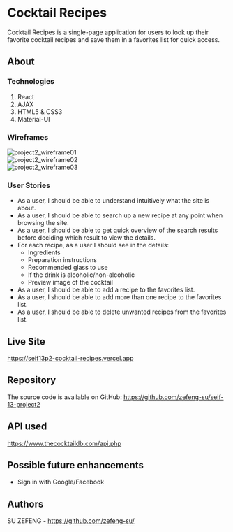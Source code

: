 # Cocktail Recipes
Cocktail Recipes is a single-page application for users to look up their favorite cocktail recipes and save them in a favorites list for quick access.

## About

### Technologies
1. React
2. AJAX
3. HTML5 & CSS3 
4. Material-UI

### Wireframes 
![project2_wireframe01](https://github.com/zefeng-su/seif-13-project2/assets/126930729/34ae75ae-f736-43e3-a72f-a86b0d344648)<br/> 
![project2_wireframe02](https://github.com/zefeng-su/seif-13-project2/assets/126930729/caa4a0ff-6c4b-4279-808b-723f945882b4)<br/> 
![project2_wireframe03](https://github.com/zefeng-su/seif-13-project2/assets/126930729/8cdd991e-652e-41f1-afc7-74bdd5c34ba7)

### User Stories
- As a user, I should be able to understand intuitively what the site is about.
- As a user, I should be able to search up a new recipe at any point when browsing the site.
- As a user, I should be able to get quick overview of the search results before deciding which result to view the details.
- For each recipe, as a user I should see in the details:
  - Ingredients
  - Preparation instructions
  - Recommended glass to use
  - If the drink is alcoholic/non-alcoholic
  - Preview image of the cocktail
- As a user, I should be able to add a recipe to the favorites list.
- As a user, I should be able to add more than one recipe to the favorites list.
- As a user, I should be able to delete unwanted recipes from the favorites list.


## Live Site
https://seif13p2-cocktail-recipes.vercel.app

## Repository
The source code is available on GitHub: https://github.com/zefeng-su/seif-13-project2

## API used
https://www.thecocktaildb.com/api.php

## Possible future enhancements
- Sign in with Google/Facebook
 
## Authors
SU ZEFENG - https://github.com/zefeng-su/

 
